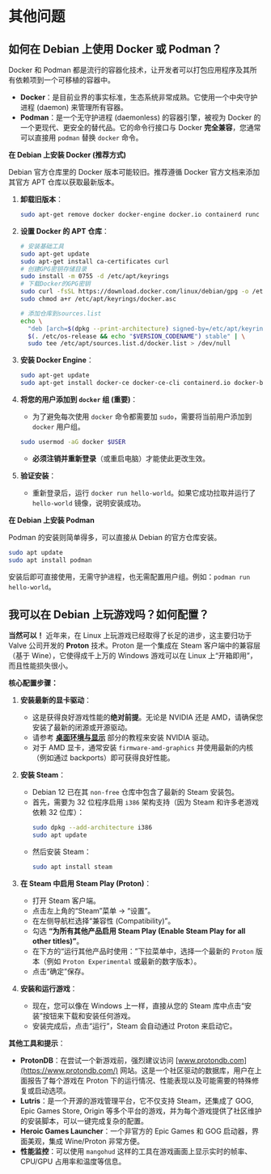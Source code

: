 # 其他问题

## 如何在 Debian 上使用 Docker 或 Podman？

Docker 和 Podman 都是流行的容器化技术，让开发者可以打包应用程序及其所有依赖项到一个可移植的容器中。

*   **Docker**：是目前业界的事实标准，生态系统非常成熟。它使用一个中央守护进程 (daemon) 来管理所有容器。
*   **Podman**：是一个无守护进程 (daemonless) 的容器引擎，被视为 Docker 的一个更现代、更安全的替代品。它的命令行接口与 Docker **完全兼容**，您通常可以直接用 `podman` 替换 `docker` 命令。

**在 Debian 上安装 Docker (推荐方式)**

Debian 官方仓库里的 Docker 版本可能较旧。推荐遵循 Docker 官方文档来添加其官方 APT 仓库以获取最新版本。

1.  **卸载旧版本**：
    ```bash
    sudo apt-get remove docker docker-engine docker.io containerd runc
    ```

2.  **设置 Docker 的 APT 仓库**：
    ```bash
    # 安装基础工具
    sudo apt-get update
    sudo apt-get install ca-certificates curl
    # 创建GPG密钥存储目录
    sudo install -m 0755 -d /etc/apt/keyrings
    # 下载Docker的GPG密钥
    sudo curl -fsSL https://download.docker.com/linux/debian/gpg -o /etc/apt/keyrings/docker.asc
    sudo chmod a+r /etc/apt/keyrings/docker.asc

    # 添加仓库到sources.list
    echo \
      "deb [arch=$(dpkg --print-architecture) signed-by=/etc/apt/keyrings/docker.asc] https://download.docker.com/linux/debian \
      $(. /etc/os-release && echo "$VERSION_CODENAME") stable" | \
      sudo tee /etc/apt/sources.list.d/docker.list > /dev/null
    ```

3.  **安装 Docker Engine**：
    ```bash
    sudo apt-get update
    sudo apt-get install docker-ce docker-ce-cli containerd.io docker-buildx-plugin docker-compose-plugin
    ```

4.  **将您的用户添加到 `docker` 组 (重要)**：
    *   为了避免每次使用 `docker` 命令都需要加 `sudo`，需要将当前用户添加到 `docker` 用户组。
    ```bash
    sudo usermod -aG docker $USER
    ```
    *   **必须注销并重新登录**（或重启电脑）才能使此更改生效。

5.  **验证安装**：
    *   重新登录后，运行 `docker run hello-world`。如果它成功拉取并运行了 `hello-world` 镜像，说明安装成功。

**在 Debian 上安装 Podman**

Podman 的安装则简单得多，可以直接从 Debian 的官方仓库安装。

```bash
sudo apt update
sudo apt install podman
```
安装后即可直接使用，无需守护进程，也无需配置用户组。例如：`podman run hello-world`。

## 我可以在 Debian 上玩游戏吗？如何配置？

**当然可以！** 近年来，在 Linux 上玩游戏已经取得了长足的进步，这主要归功于 Valve 公司开发的 **Proton** 技术。Proton 是一个集成在 Steam 客户端中的兼容层（基于 Wine），它使得成千上万的 Windows 游戏可以在 Linux 上“开箱即用”，而且性能损失很小。

**核心配置步骤：**

1.  **安装最新的显卡驱动**：
    *   这是获得良好游戏性能的**绝对前提**。无论是 NVIDIA 还是 AMD，请确保您安装了最新的闭源或开源驱动。
    *   请参考 **[桌面环境与显示](#debian-安装-nvidia-驱动)** 部分的教程来安装 NVIDIA 驱动。
    *   对于 AMD 显卡，通常安装 `firmware-amd-graphics` 并使用最新的内核（例如通过 backports）即可获得良好性能。

2.  **安装 Steam**：
    *   Debian 12 已在其 `non-free` 仓库中包含了最新的 Steam 安装包。
    *   首先，需要为 32 位程序启用 `i386` 架构支持（因为 Steam 和许多老游戏依赖 32 位库）：
        ```bash
        sudo dpkg --add-architecture i386
        sudo apt update
        ```
    *   然后安装 Steam：
        ```bash
        sudo apt install steam
        ```

3.  **在 Steam 中启用 Steam Play (Proton)**：
    *   打开 Steam 客户端。
    *   点击左上角的“Steam”菜单 -> “设置”。
    *   在左侧导航栏选择“兼容性 (Compatibility)”。
    *   勾选 **“为所有其他产品启用 Steam Play (Enable Steam Play for all other titles)”**。
    *   在下方的“运行其他产品时使用：”下拉菜单中，选择一个最新的 `Proton` 版本（例如 `Proton Experimental` 或最新的数字版本）。
    *   点击“确定”保存。

4.  **安装和运行游戏**：
    *   现在，您可以像在 Windows 上一样，直接从您的 Steam 库中点击“安装”按钮来下载和安装任何游戏。
    *   安装完成后，点击“运行”，Steam 会自动通过 Proton 来启动它。

**其他工具和提示**：

*   **ProtonDB**：在尝试一个新游戏前，强烈建议访问 [www.protondb.com](https://www.protondb.com/) 网站。这是一个社区驱动的数据库，用户在上面报告了每个游戏在 Proton 下的运行情况、性能表现以及可能需要的特殊修复或启动选项。
*   **Lutris**：是一个开源的游戏管理平台，它不仅支持 Steam，还集成了 GOG, Epic Games Store, Origin 等多个平台的游戏，并为每个游戏提供了社区维护的安装脚本，可以一键完成复杂的配置。
*   **Heroic Games Launcher**：一个非官方的 Epic Games 和 GOG 启动器，界面美观，集成 Wine/Proton 非常方便。
*   **性能监控**：可以使用 `mangohud` 这样的工具在游戏画面上显示实时的帧率、CPU/GPU 占用率和温度等信息。 